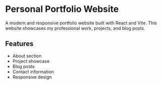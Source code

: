 # Personal Portfolio Website

A modern and responsive portfolio website built with React and Vite. This website showcases my professional work, projects, and blog posts.

## Features
- About section
- Project showcase
- Blog posts
- Contact information
- Responsive design


